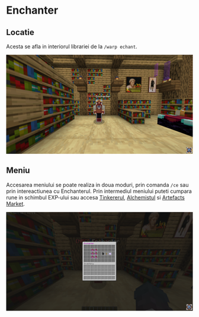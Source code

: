 # Enchanter

## Locatie

Acesta se afla in interiorul librariei de la `/warp echant`.

![](../../.gitbook/assets/enchanter-location.png)

## Meniu

Accesarea meniului se poate realiza in doua moduri, prin comanda `/ce` sau prin intereactiunea cu Enchanterul. Prin intermediul meniului puteti cumpara rune in schimbul EXP-ului sau accesa [Tinkererul](https://wiki.royalsaga.net/survival/rune/tinkerer), [Alchemistul](https://wiki.royalsaga.net/survival/rune/alchemist) si [Artefacts Market](https://wiki.royalsaga.net/survival/rune/artefacts-market).

![](../../.gitbook/assets/enchanter.png)





